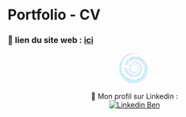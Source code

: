 <p align="center">

# Portfolio - CV

### 🔗 lien du site web : [ici](https://www.dessort.com)

</p>

<!--

[![logo](/img/logo_bd.png  "logo Ben")](https://www.dessort.com)

-->

<p align="center">
<a href="https://www.dessort.com"> 
<img alt="logo Ben" width="60px" src="/img/logo_bd.png"/>
</a>
</p>


<p align="center">
🔗 Mon profil sur Linkedin : </br>
<a href="https://www.linkedin.com/in/dessort/"> <img alt="Linkedin Ben" width="40px" src="https://upload.wikimedia.org/wikipedia/commons/thumb/c/ca/LinkedIn_logo_initials.png/600px-LinkedIn_logo_initials.png"/> </a>
</p>


